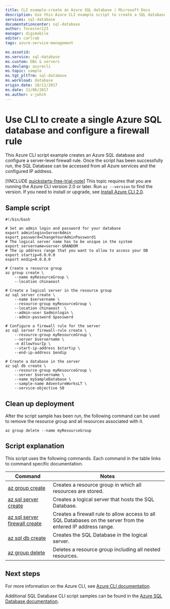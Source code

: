 ```yaml
---
title: CLI example-create an Azure SQL database | Microsoft Docs
description: Use this Azure CLI example script to create a SQL database.
services: sql-database
documentationcenter: sql-database
author: forester123
manager: digimobile
editor: carlrab
tags: azure-service-management

ms.assetid:
ms.service: sql-database
ms.custom: DBs & servers
ms.devlang: azurecli
ms.topic: sample
ms.tgt_pltfrm: sql-database
ms.workload: database
origin.date: 10/11/2017
ms.date: 11/06/2017
ms.author: v-johch
---
```


# Use CLI to create a single Azure SQL database and configure a firewall rule

This Azure CLI script example creates an Azure SQL database and configure a server-level firewall rule. Once the script has been successfully run, the SQL Database can be accessed from all Azure services and the configured IP address. 

[!INCLUDE [quickstarts-free-trial-note](../../../includes/quickstarts-free-trial-note.md)]
This topic requires that you are running the Azure CLI version 2.0 or later. Run `az --version` to find the version. If you need to install or upgrade, see [Install Azure CLI 2.0]( https://docs.azure.cn/cli/install-azure-cli). 

## Sample script

```azurecli
#!/bin/bash

# Set an admin login and password for your database
export adminlogin=ServerAdmin
export password=ChangeYourAdminPassword1
# The logical server name has to be unique in the system
export servername=server-$RANDOM
# The ip address range that you want to allow to access your DB
export startip=0.0.0.0
export endip=0.0.0.0

# Create a resource group
az group create \
	--name myResourceGroup \
	--location chinaeast

# Create a logical server in the resource group
az sql server create \
	--name $servername \
	--resource-group myResourceGroup \
	--location chinaeast  \
	--admin-user $adminlogin \
	--admin-password $password

# Configure a firewall rule for the server
az sql server firewall-rule create \
	--resource-group myResourceGroup \
	--server $servername \
	-n AllowYourIp \
	--start-ip-address $startip \
	--end-ip-address $endip

# Create a database in the server
az sql db create \
	--resource-group myResourceGroup \
	--server $servername \
	--name mySampleDatabase \
	--sample-name AdventureWorksLT \
	--service-objective S0

```
## Clean up deployment

After the script sample has been run, the following command can be used to remove the resource group and all resources associated with it.

```azurecli
az group delete --name myResourceGroup
```

## Script explanation

This script uses the following commands. Each command in the table links to command specific documentation.

| Command | Notes |
|---|---|
| [az group create](https://docs.azure.cn/cli/group#create) | Creates a resource group in which all resources are stored. |
| [az sql server create](https://docs.azure.cn/cli/sql/server#create) | Creates a logical server that hosts the SQL Database. |
| [az sql server firewall create](https://docs.azure.cn/cli/sql/server/firewall-rule#create) | Creates a firewall rule to allow access to all SQL Databases on the server from the entered IP address range. |
| [az sql db create](https://docs.azure.cn/cli/sql/db#create) | Creates the SQL Database in the logical server. |
| [az group delete](https://docs.azure.cn/cli/resource#delete) | Deletes a resource group including all nested resources. |

## Next steps

For more information on the Azure CLI, see [Azure CLI documentation](https://docs.azure.cn/cli/overview).

Additional SQL Database CLI script samples can be found in the [Azure SQL Database documentation](../sql-database-cli-samples.md).

<!--Update_Description: update sample scripts; update Global CLI 2.0 links to Mooncake CLI 2.0-->